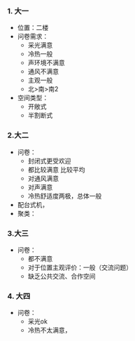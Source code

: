 ### 1. 大一
- 位置：二楼
- 问卷需求：
    - 采光满意
    - 冷热一般
    - 声环境不满意
    - 通风不满意
    - 主观一般
    - 北>南>南2
- 空间类型：
    - 开敞式 
    - 半割断式
### 2.大二
  - 问卷：
    - 封闭式更受欢迎
    - 都比较满意 比较平均
    - 对通风满意
    - 对声满意
    - 冷热舒适度两极，总体一般
  - 配台式机，
  - 聚类：
### 3.大三
 - 问卷：
   - 都不满意
   - 对于位置主观评价：一般（交流问题）
   - 缺乏公共交流、合作空间
### 4. 大四
  - 问卷：
    - 采光ok
    - 冷热不太满意，